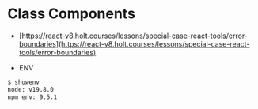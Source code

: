 # Class Components

- [https://react-v8.holt.courses/lessons/special-case-react-tools/error-boundaries](https://react-v8.holt.courses/lessons/special-case-react-tools/error-boundaries)

- ENV
  
```bash
$ showenv
node: v19.8.0
npm env: 9.5.1
```


